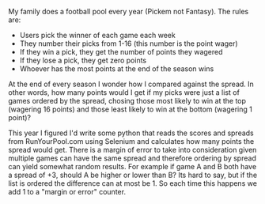 My family does a football pool every year (Pickem not Fantasy). The rules are:
- Users pick the winner of each game each week
- They number their picks from 1-16 (this number is the point wager)
- If they win a pick, they get the number of points they wagered
- If they lose a pick, they get zero points
- Whoever has the most points at the end of the season wins

At the end of every season I wonder how I compared against the spread. In other words, how many points would I get if my picks were just a list of games ordered by the spread, chosing those most likely to win at the top (wagering 16 points) and those least likely to win at the bottom (wagering 1 point)?

This year I figured I'd write some python that reads the scores and spreads from RunYourPool.com using Selenium and calculates how many points the spread would get. There is a margin of error to take into consideration given multiple games can have the same spread and therefore ordering by spread can yield somewhat random results. For example if game A and B both have a spread of +3, should A be higher or lower than B? Its hard to say, but if the list is ordered the difference can at most be 1. So each time this happens we add 1 to a "margin or error" counter.
